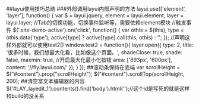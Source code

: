 ##layui使用技巧总结
###外部调用layui内部声明的方法
	layui.use(['element', 'layer'], function() {
		var $ = layui.jquery, element = layui.element, layer = layui.layer; //Tab的切换功能，切换事件监听等，需要依赖element模块
		//触发事件
		$('.site-demo-active').on('click', function() {
			var othis = $(this), type = othis.data('type');
			active[type] ? active[type].call(this, othis) : '';
		});
		//声明这样外部就可以使用test2()
		window.test2 = function(){
			layer.open({
			      type: 2,
			      title: '很多时候，我们想最大化看，比如像这个页面。',
			      shadeClose: true,
			      shade: false,
			      maxmin: true, //开启最大化最小化按钮
			      area: ['893px', '600px'],
			      content: '//fly.layui.com/'
			    });
		}
	});
##滚动条保持在底端
		var scrollHeight = $("#content").prop("scrollHeight");
		$("#content").scrollTop(scrollHeight, 200);
##清空富文本编辑器的内容
	$('#LAY_layedit_1').contents().find('body').html('');//这个id是写死的就是这样和build的没关系